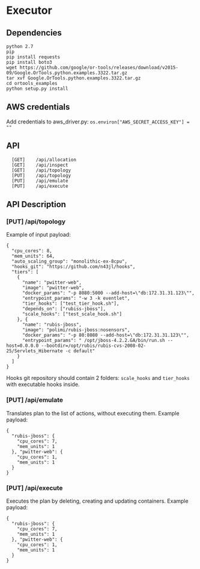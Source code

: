 # Executor

## Dependencies
```
python 2.7
pip
pip install requests
pip install boto3
wget https://github.com/google/or-tools/releases/download/v2015-09/Google.OrTools.python.examples.3322.tar.gz
tar xvf Google.OrTools.python.examples.3322.tar.gz
cd ortools_examples
python setup.py install
```

## AWS credentials

Add credentials to aws_driver.py:
`os.environ["AWS_SECRET_ACCESS_KEY"] = ""`

## API
```
  [GET]    /api/allocation
  [GET]    /api/inspect
  [GET]    /api/topology
  [PUT]    /api/topology
  [PUT]    /api/emulate
  [PUT]    /api/execute
```
## API Description
### [PUT] /api/topology
Example of input payload:
```
{
  "cpu_cores": 8,
  "mem_units": 64,
  "auto_scaling_group": "monolithic-ex-8cpu",
  "hooks_git": "https://github.com/n43jl/hooks",
  "tiers": [
    {
      "name": "pwitter-web",
      "image": "pwitter-web",
      "docker_params": "-p 8080:5000 --add-host=\"db:172.31.31.123\"",
      "entrypoint_params": "-w 3 -k eventlet",
      "tier_hooks": ["test_tier_hook.sh"],
      "depends_on": ["rubiss-jboss"],
      "scale_hooks": ["test_scale_hook.sh"]
    }, {
      "name": "rubis-jboss",
      "image": "polimi/rubis-jboss:nosensors",
      "docker_params": "-p 80:8080 --add-host=\"db:172.31.31.123\"",
      "entrypoint_params": " /opt/jboss-4.2.2.GA/bin/run.sh --host=0.0.0.0 --bootdir=/opt/rubis/rubis-cvs-2008-02-25/Servlets_Hibernate -c default"
    }
  ]
} 
```
Hooks git repository should contain 2 folders: `scale_hooks` and `tier_hooks` with executable hooks inside.

### [PUT] /api/emulate
Translates plan to the list of actions, without executing them. Example payload:
```
{
  "rubis-jboss": {
    "cpu_cores": 7,
    "mem_units": 1
  }, "pwitter-web": {
    "cpu_cores": 1,
    "mem_units": 1
  }
}
```
### [PUT] /api/execute
Executes the plan by deleting, creating and updating containers. Example payload:
```
{
  "rubis-jboss": {
    "cpu_cores": 7,
    "mem_units": 1
  }, "pwitter-web": {
    "cpu_cores": 1,
    "mem_units": 1
  }
}
```